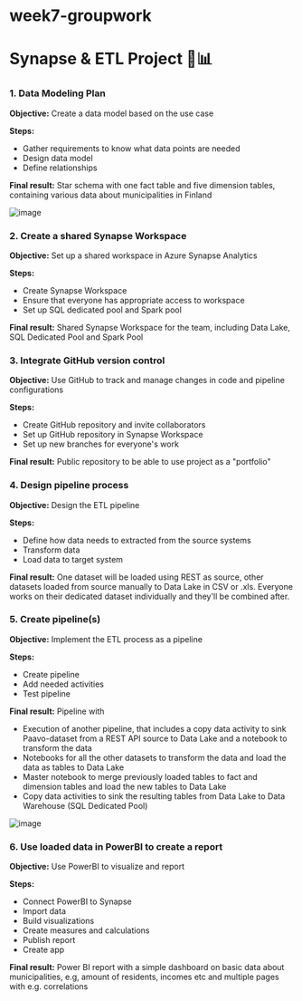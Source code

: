 # week7-groupwork

# Synapse & ETL Project 🔎📊

### 1. Data Modeling Plan
**Objective:** Create a data model based on the use case

**Steps:**
* Gather requirements to know what data points are needed
* Design data model
* Define relationships

**Final result:**
Star schema with one fact table and five dimension tables, containing various data about municipalities in Finland

![image](https://github.com/user-attachments/assets/967ab18f-005e-47ac-bdd8-9032355f14c4)


### 2. Create a shared Synapse Workspace
**Objective:** Set up a shared workspace in Azure Synapse Analytics

**Steps:**
* Create Synapse Workspace
* Ensure that everyone has appropriate access to workspace
* Set up SQL dedicated pool and Spark pool

**Final result:**
Shared Synapse Workspace for the team, including Data Lake, SQL Dedicated Pool and Spark Pool

### 3. Integrate GitHub version control
**Objective:** Use GitHub to track and manage changes in code and pipeline configurations

**Steps:**
* Create GitHub repository and invite collaborators
* Set up GitHub repository in Synapse Workspace
* Set up new branches for everyone's work

**Final result:**
Public repository to be able to use project as a "portfolio"

### 4. Design pipeline process
**Objective:** Design the ETL pipeline

**Steps:**
* Define how data needs to extracted from the source systems
* Transform data
* Load data to target system

**Final result:**
One dataset will be loaded using REST as source, other datasets loaded from source manually to Data Lake in CSV or .xls. Everyone works on their dedicated dataset individually and they'll be combined after.

### 5. Create pipeline(s)
**Objective:** Implement the ETL process as a pipeline

**Steps:**
* Create pipeline
* Add needed activities
* Test pipeline

**Final result:**
Pipeline with 
* Execution of another pipeline, that includes a copy data activity to sink Paavo-dataset from a REST API source to Data Lake and a notebook to transform the data
* Notebooks for all the other datasets to transform the data and load the data as tables to Data Lake
* Master notebook to merge previously loaded tables to fact and dimension tables and load the new tables to Data Lake
* Copy data activities to sink the resulting tables from Data Lake to Data Warehouse (SQL Dedicated Pool)

![image](https://github.com/user-attachments/assets/a504b5a7-6ecb-47ff-ba40-ac5db3938dc7)


### 6. Use loaded data in PowerBI to create a report
**Objective:** Use PowerBI to visualize and report

**Steps:**
* Connect PowerBI to Synapse
* Import data
* Build visualizations
* Create measures and calculations
* Publish report
* Create app

**Final result:**
Power BI report with a simple dashboard on basic data about municipalities, e.g, amount of residents, incomes etc and multiple pages with e.g. correlations
